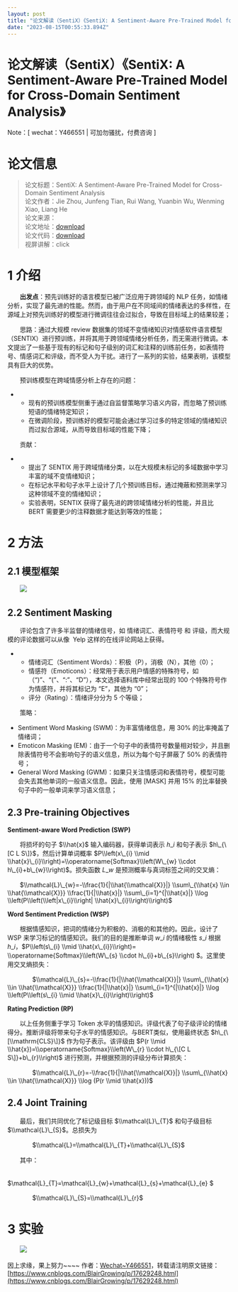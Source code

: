 ```yaml
---
layout: post
title: "论文解读（SentiX）《SentiX: A Sentiment-Aware Pre-Trained Model for Cross-Domain Sentiment Analysis》"
date: "2023-08-15T00:55:33.894Z"
---
```

论文解读（SentiX）《SentiX: A Sentiment-Aware Pre-Trained Model for Cross-Domain Sentiment Analysis》
=============================================================================================

Note：\[ wechat：Y466551 | 可加勿骚扰，付费咨询 \]

论文信息
====

> 论文标题：SentiX: A Sentiment-Aware Pre-Trained Model for Cross-Domain Sentiment Analysis  
> 论文作者：Jie Zhou, Junfeng Tian, Rui Wang, Yuanbin Wu, Wenming Xiao, Liang He  
> 论文来源：  
> 论文地址：[download](https://www.semanticscholar.org/paper/SentiX%3A-A-Sentiment-Aware-Pre-Trained-Model-for-Zhou-Tian/092442a694b811dff5b7715fba9e363e0ce4108c)   
> 论文代码：[download](https://github.com/12190143/SentiX)  
> 视屏讲解：click

1 介绍 
=====

　　**出发点**：预先训练好的语言模型已被广泛应用于跨领域的 NLP 任务，如情绪分析，实现了最先进的性能。然而，由于用户在不同域间的情绪表达的多样性，在源域上对预先训练好的模型进行微调往往会过拟合，导致在目标域上的结果较差；

　　思路：通过大规模 review 数据集的领域不变情绪知识对情感软件语言模型（SENTIX）进行预训练，并将其用于跨领域情绪分析任务，而无需进行微调。本文提出了一些基于现有的标记和句子级别的词汇和注释的训练前任务，如表情符号、情感词汇和评级，而不受人为干扰。进行了一系列的实验，结果表明，该模型具有巨大的优势。

　　预训练模型在跨域情感分析上存在的问题：

*   *   现有的预训练模型侧重于通过自监督策略学习语义内容，而忽略了预训练短语的情绪特定知识；
    *   在微调阶段，预训练好的模型可能会通过学习过多的特定领域的情绪知识而过拟合源域，从而导致目标域的性能下降；

　　贡献：

*   *   提出了 SENTIX 用于跨域情绪分类，以在大规模未标记的多域数据中学习丰富的域不变情绪知识；
    *   在标记水平和句子水平上设计了几个预训练目标，通过掩蔽和预测来学习这种领域不变的情绪知识；
    *   实验表明，SENTIX 获得了最先进的跨领域情绪分析的性能，并且比 BERT 需要更少的注释数据才能达到等效的性能；

2 方法
====

2.1 模型框架
--------

　　![](https://img2023.cnblogs.com/blog/1664108/202308/1664108-20230815000743660-1655155076.png)

2.2 Sentiment Masking
---------------------

　　评论包含了许多半监督的情绪信号，如 情绪词汇、表情符号 和 评级，而大规模的评论数据可以从像  Yelp 这样的在线评论网站上获得。

*   *   情绪词汇（Sentiment Words）：积极（P），消极（N），其他（0）；
    *   情感符（Emoticons）：经常用于表示用户情感的特殊符号，如（“)”、“(”、“:”、“D”），本文选择语料库中经常出现的 100 个特殊符号作为情感符，并将其标记为 “E”，其他为 “0”；
    *   评分（Rating）：情绪评分分为 5 个等级；

　　策略：

*   Sentiment Word Masking (SWM)：为丰富情绪信息，用 30% 的比率掩盖了情绪词；
*   Emoticon Masking (EM)：由于一个句子中的表情符号数量相对较少，并且删除表情符号不会影响句子的语义信息，所以为每个句子屏蔽了 50% 的表情符号；
*   General Word Masking (GWM)：如果只关注情感词和表情符号，模型可能会失去其他单词的一般语义信息。因此，使用 \[MASK\] 并用 15% 的比率替换句子中的一般单词来学习语义信息；

2.3 Pre-training Objectives 
----------------------------

**Sentiment-aware Word Prediction (SWP)** 

　　将损坏的句子 $\\hat{x}$ 输入编码器，获得单词表示 $h\_{i}$ 和句子表示 $h\_{\[C L S\]}$，然后计算单词概率 $P\\left(x\_{i} \\mid \\hat{x}\_{i}\\right)=\\operatorname{Softmax}\\left(W\_{w} \\cdot h\_{i}+b\_{w}\\right)$。损失函数 $L\_{w}$ 是预测概率与真词标签之间的交叉熵：

　　$\\mathcal{L}\_{w}=-\\frac{1}{|\\hat{\\mathcal{X}}|} \\sum\_{\\hat{x} \\in \\hat{\\mathcal{X}}} \\frac{1}{|\\hat{x}|} \\sum\_{i=1}^{|\\hat{x}|} \\log \\left(P\\left(\\left|x\_{i}\\right| \\hat{x}\_{i}\\right)\\right)$

**Word Sentiment Prediction (WSP)**

　　根据情感知识，把词的情绪分为积极的、消极的和其他的。因此，设计了 WSP 来学习标记的情感知识。我们的目的是推断单词 $w\_{i}$ 的情绪极性 $s\_{i}$ 根据 $h\_{i}$，$P\\left(s\_{i} \\mid \\hat{x\_{i}}\\right)= \\operatorname{Softmax}\\left(W\_{s} \\cdot h\_{i}+b\_{s}\\right) $。这里使用交叉熵损失：

　　　　$\\mathcal{L}\_{s}=-\\frac{1}{|\\hat{\\mathcal{X}}|} \\sum\_{\\hat{x} \\in \\hat{\\mathcal{X}}} \\frac{1}{|\\hat{x}|} \\sum\_{i=1}^{|\\hat{x}|} \\log \\left(P\\left(s\_{i} \\mid \\hat{x}\_{i}\\right)\\right)$

**Rating Prediction (RP)**

　　以上任务侧重于学习 Token 水平的情感知识。评级代表了句子级评论的情绪得分。推断评级将带来句子水平的情感知识。与BERT类似，使用最终状态 $h\_{\[\\mathrm{CLS}\]}$ 作为句子表示。该评级由 $P(r \\mid \\hat{x})=\\operatorname{Softmax}\\left(W\_{r} \\cdot h\_{\[C L S\]}+b\_{r}\\right)$ 进行预测，并根据预测的评级分布计算损失：

　　　　$\\mathcal{L}\_{r}=-\\frac{1}{|\\hat{\\mathcal{X}}|} \\sum\_{\\hat{x} \\in \\hat{\\mathcal{X}}} \\log (P(r \\mid \\hat{x}))$

2.4 Joint Training
------------------

　　最后，我们共同优化了标记级目标 $\\mathcal{L}\_{T}$ 和句子级目标 $\\mathcal{L}\_{S}$。总损失为

　　　　$\\mathcal{L}=\\mathcal{L}\_{T}+\\mathcal{L}\_{S}$

　　其中：

　　　　$\\mathcal{L}\_{T}=\\mathcal{L}\_{w}+\\mathcal{L}\_{s}+\\mathcal{L}\_{e} $

　　　　$\\mathcal{L}\_{S}=\\mathcal{L}\_{r}$

3 实验
====

　　![](https://img2023.cnblogs.com/blog/1664108/202308/1664108-20230815020805696-1991415.png)

因上求缘，果上努力~~~~ 作者：[Wechat~Y466551](https://www.cnblogs.com/BlairGrowing/)，转载请注明原文链接：[https://www.cnblogs.com/BlairGrowing/p/17629248.html](https://www.cnblogs.com/BlairGrowing/p/17629248.html)